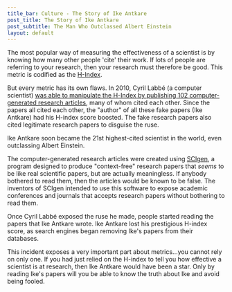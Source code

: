 ```yaml
---
title_bar: Culture - The Story of Ike Antkare
post_title: The Story of Ike Antkare 
post_subtitle: The Man Who Outclassed Albert Einstein
layout: default
---
```

The most popular way of measuring the effectiveness of a scientist is by knowing how many other people 'cite' their work. If lots of people are referring to your research, then your research must therefore be good. This metric is codified as the [H-Index](https://en.wikipedia.org/wiki/H-index).

But every metric has its own flaws. In 2010, Cyril Labbé (a computer scientist) [was able to manipulate the H-Index by publishing 102 computer-generated research articles](https://hal.archives-ouvertes.fr/hal-00713564/document), many of whom cited each other. Since the papers all cited each other, the "author" of all these fake papers (Ike Antkare) had his H-index score boosted. The fake research papers also cited legitimate research papers to disguise the ruse.

Ike Antkare soon became the 21st highest-cited scientist in the world, even outclassing Albert Einstein.

The computer-generated research articles were created using [SCIgen](https://en.wikipedia.org/wiki/SCIgen), a program designed to produce "context-free" research papers that *seems* to be like real scientific papers, but are actually meaningless. If anybody bothered to read them, then the articles would be known to be false. The inventors of SCIgen intended to use this software to expose academic conferences and journals that accepts research papers without bothering to read them.

Once Cyril Labbé exposed the ruse he made, people started reading the papers that Ike Antkare wrote. Ike Antkare lost his prestigious H-index score, as search engines began removing Ike's papers from their databases.

This incident exposes a very important part about metrics...you cannot rely on only one. If you had just relied on the H-index to tell you how effective a scientist is at research, then Ike Antkare would have been a star. Only by reading Ike's papers will you be able to know the truth about Ike and avoid being fooled.